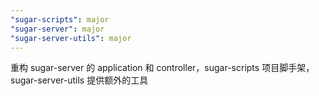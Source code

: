 ```yaml
---
"sugar-scripts": major
"sugar-server": major
"sugar-server-utils": major
---
```


重构 sugar-server 的 application 和 controller，sugar-scripts 项目脚手架，sugar-server-utils 提供额外的工具
